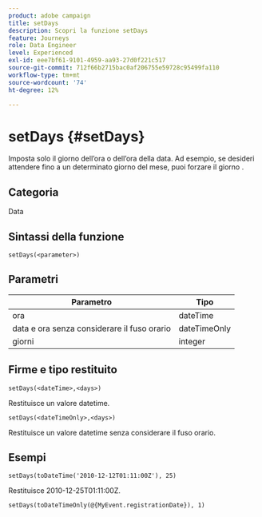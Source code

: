 ```yaml
---
product: adobe campaign
title: setDays
description: Scopri la funzione setDays
feature: Journeys
role: Data Engineer
level: Experienced
exl-id: eee7bf61-9101-4959-aa93-27d0f221c517
source-git-commit: 712f66b2715bac0af206755e59728c95499fa110
workflow-type: tm+mt
source-wordcount: '74'
ht-degree: 12%

---
```


# setDays {#setDays}

Imposta solo il giorno dell’ora o dell’ora della data. Ad esempio, se desideri attendere fino a un determinato giorno del mese, puoi forzare il giorno .

## Categoria

Data

## Sintassi della funzione

`setDays(<parameter>)`

## Parametri

| Parametro | Tipo |
|--- |--- |
| ora | dateTime |
| data e ora senza considerare il fuso orario | dateTimeOnly |
| giorni | integer |

## Firme e tipo restituito

`setDays(<dateTime>,<days>)`

Restituisce un valore datetime.

`setDays(<dateTimeOnly>,<days>)`

Restituisce un valore datetime senza considerare il fuso orario.

## Esempi

`setDays(toDateTime('2010-12-12T01:11:00Z'), 25)`

Restituisce 2010-12-25T01:11:00Z.

`setDays(toDateTimeOnly(@{MyEvent.registrationDate}), 1)`
